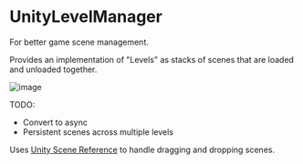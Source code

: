 # UnityLevelManager

For better game scene management.

Provides an implementation of "Levels" as stacks of scenes that are loaded and unloaded together. 

![image](https://user-images.githubusercontent.com/39347669/126259473-2a73c996-ac9e-4b0c-b0ac-2cce237f8d56.png)

TODO:
- Convert to async
- Persistent scenes across multiple levels

Uses [Unity Scene Reference](https://github.com/JohannesMP/unity-scene-reference) to handle dragging and dropping scenes.
